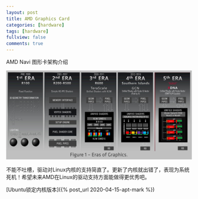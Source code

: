 ```yaml
---
layout: post
title: AMD Graphics Card
categories: [hardware]
tags: [hardware]
fullview: false
comments: true
---
```


AMD Navi 图形卡架构介绍

![Eras of Graphics](/assets/image/AMDErasOfGraphics.jpg)

不能不吐槽，驱动对Linux内核的支持简直了。更新了内核就出错了，表现为系统死机！希望未来AMD在Linux的驱动支持方面能做得更优秀吧。


[Ubuntu锁定内核版本]({% post_url 2020-04-15-apt-mark %})
